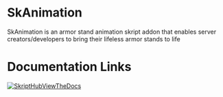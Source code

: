 # SkAnimation
SkAnimation is an armor stand animation skript addon that enables server creators/developers to bring their lifeless armor stands to life

# Documentation Links
[![SkriptHubViewTheDocs](http://skripthub.net/static/addon/ViewTheDocsButton.png)](http://skripthub.net/docs/?addon=SkAnimation)
